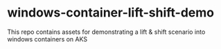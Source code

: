 # windows-container-lift-shift-demo
This repo contains assets for demonstrating a lift &amp; shift scenario into windows containers on AKS

